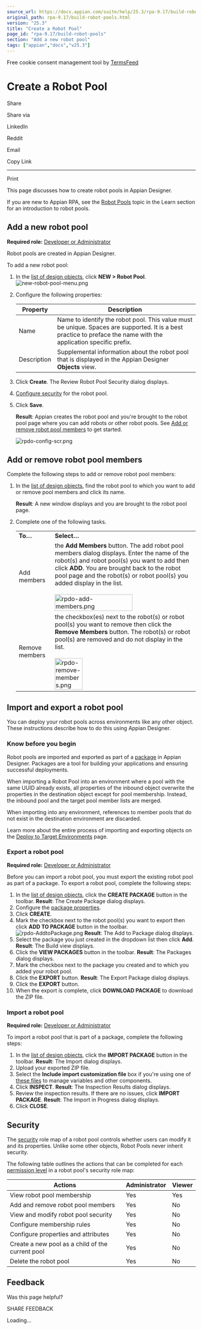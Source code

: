 ```yaml
---
source_url: https://docs.appian.com/suite/help/25.3/rpa-9.17/build-robot-pools.html
original_path: rpa-9.17/build-robot-pools.html
version: "25.3"
title: "Create a Robot Pool"
page_id: "rpa-9.17/build-robot-pools"
section: "Add a new robot pool"
tags: ["appian","docs","v25.3"]
---
```



Free cookie consent management tool by [TermsFeed](https://www.termsfeed.com/)

# Create a Robot Pool

Share

Share via

LinkedIn

Reddit

Email

Copy Link

* * *

Print

This page discusses how to create robot pools in Appian Designer.

If you are new to Appian RPA, see the [Robot Pools](robot-pool-object.html) topic in the Learn section for an introduction to robot pools.

## Add a new robot pool

**Required role:** [Developer or Administrator](learn-user-settings.html#rpa-roles)

Robot pools are created in Appian Designer.

To add a new robot pool:

1.  In the [list of design objects](../objects-view.html), click **NEW > Robot Pool**.
    ![new-robot-pool-menu.png](images/new-robot-pool-menu.png)
2.  Configure the following properties:

    | **Property** | **Description** |
    | --- | --- |
    | Name | Name to identify the robot pool. This value must be unique. Spaces are supported. It is a best practice to preface the name with the application specific prefix. |
    | Description | Supplemental information about the robot pool that is displayed in the Appian Designer **Objects** view. |

3.  Click **Create**. The Review Robot Pool Security dialog displays.
4.  [Configure security](#security) for the robot pool.
5.  Click **Save**.

    **Result**: Appian creates the robot pool and you're brought to the robot pool page where you can add robots or other robot pools. See [Add or remove robot pool members](#add-or-remove-robot-pool-members) to get started.

    ![rpdo-config-scr.png](images/rpdo-config-scr.png)

## Add or remove robot pool members

Complete the following steps to add or remove robot pool members:

1.  In the [list of design objects](../objects-view.html), find the robot pool to which you want to add or remove pool members and click its name.

    **Result**: A new window displays and you are brought to the robot pool page.
2.  Complete one of the following tasks.

    <table class="appianTable table table-striped"><tbody><tr><td class="cellshade"><strong>To…</strong></td><td class="cellshade"><strong>Select…</strong></td></tr><tr><td>Add members</td><td>the <strong>Add Members</strong> button. The add robot pool members dialog displays. Enter the name of the robot(s) and robot pool(s) you want to add then click <strong>ADD</strong>. You are brought back to the robot pool page and the robot(s) or robot pool(s) you added display in the list.<br><br><img src="images/rpdo-add-members.png" alt="rpdo-add-members.png" class="screenshot" style="width:75%"></td></tr><tr><td>Remove members</td><td>the checkbox(es) next to the robot(s) or robot pool(s) you want to remove then click the <strong>Remove Members</strong> button. The robot(s) or robot pool(s) are removed and do not display in the list.<br><br><img src="images/rpdo-remove-members.png" alt="rpdo-remove-members.png" class="screenshot" style="width:45%"></td></tr></tbody></table>

## Import and export a robot pool

You can deploy your robot pools across environments like any other object. These instructions describe how to do this using Appian Designer.

### Know before you begin

Robot pools are imported and exported as part of a [package](../prepare-deployment-packages.html) in Appian Designer. Packages are a tool for building your applications and ensuring successful deployments.

When importing a Robot Pool into an environment where a pool with the same UUID already exists, all properties of the inbound object overwrite the properties in the destination object except for pool membership. Instead, the inbound pool and the target pool member lists are merged.

When importing into any environment, references to member pools that do not exist in the destination environment are discarded.

Learn more about the entire process of importing and exporting objects on the [Deploy to Target Environments](../Deploy_to_Target_Environments.html#manual-export-and-import) page.

### Export a robot pool

**Required role:** [Developer or Administrator](learn-user-settings.html#rpa-roles)

Before you can import a robot pool, you must export the existing robot pool as part of a package. To export a robot pool, complete the following steps:

1.  In the [list of design objects](../objects-view.html), click the **CREATE PACKAGE** button in the toolbar.
    **Result**: The Create Package dialog displays.
2.  Configure the [package properties](../prepare-deployment-packages.html#package-properties).
3.  Click **CREATE**.
4.  Mark the checkbox next to the robot pool(s) you want to export then click **ADD TO PACKAGE** button in the toolbar.
    ![rpdo-AddtoPackage.png](./images/rpdo-AddtoPackage.png)
    **Result**: The Add to Package dialog displays.
5.  Select the package you just created in the dropdown list then click **Add**.
    **Result**: The Build view displays.
6.  Click the **VIEW PACKAGES** button in the toolbar.
    **Result**: The Packages dialog displays.
7.  Mark the checkbox next to the package you created and to which you added your robot pool.
8.  Click the **EXPORT** button.
    **Result**: The Export Package dialog displays.
9.  Click the **EXPORT** button.
10.  When the export is complete, click **DOWNLOAD PACKAGE** to download the ZIP file.

### Import a robot pool

**Required role:** [Developer or Administrator](learn-user-settings.html#rpa-roles)

To import a robot pool that is part of a package, complete the following steps:

1.  In the [list of design objects](../objects-view.html), click the **IMPORT PACKAGE** button in the toolbar.
    **Result**: The Import dialog displays.
2.  Upload your exported ZIP file.
3.  Select the **Include import customization file** box if you're using one of [these files](../Managing_Import_Customization_Files.html) to manage variables and other components.
4.  Click **INSPECT**.
    **Result**: The Inspection Results dialog displays.
5.  Review the inspection results. If there are no issues, click **IMPORT PACKAGE**.
    **Result**: The Import in Progress dialog displays.
6.  Click **CLOSE**.

## Security

The [security](../object-security.html) role map of a robot pool controls whether users can modify it and its properties. Unlike some other objects, Robot Pools never inherit security.

The following table outlines the actions that can be completed for each [permission level](../object-security.html#permission-levels-in-role-maps) in a robot pool's security role map:

| Actions | Administrator | Viewer |
| --- | --- | --- |
| View robot pool membership | Yes | Yes |
| Add and remove robot pool members | Yes | No |
| View and modify robot pool security | Yes | No |
| Configure membership rules | Yes | No |
| Configure properties and attributes | Yes | No |
| Create a new pool as a child of the current pool | Yes | No |
| Delete the robot pool | Yes | No |

## Feedback

Was this page helpful?

SHARE FEEDBACK

Loading...